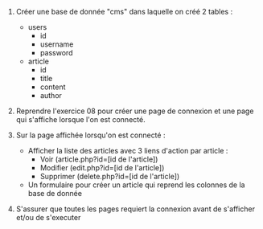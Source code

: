 1. Créer une base de donnée "cms" dans laquelle on créé 2 tables :
   - users
     - id
     - username
     - password
   - article
     - id
     - title
     - content
     - author
2. Reprendre l'exercice 08 pour créer une page de connexion et une page qui s'affiche lorsque l'on est connecté.

3. Sur la page affichée lorsqu'on est connecté :
   - Afficher la liste des articles avec 3 liens d'action par article :
     - Voir (article.php?id=[id de l'article])
     - Modifier (edit.php?id=[id de l'article])
     - Supprimer (delete.php?id=[id de l'article])
   - Un formulaire pour créer un article qui reprend les colonnes de la base de donnée

4. S'assurer que toutes les pages requiert la connexion avant de s'afficher et/ou de s'executer

